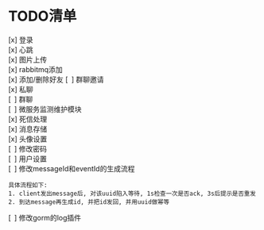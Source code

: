 # TODO清单

[x] 登录  
[x] 心跳  
[x] 图片上传  
[x] rabbitmq添加  
[x] 添加/删除好友
[&ensp;] 群聊邀请  
[x] 私聊  
[&ensp;] 群聊  
[&ensp;] 微服务监测维护模块  
[x] 死信处理  
[x] 消息存储  
[x] 头像设置  
[&ensp;] 修改密码  
[&ensp;] 用户设置  
[&ensp;] 修改messageId和eventId的生成流程
```
具体流程如下:
1. client发出message后, 对该uuid陷入等待, 1s检查一次是否ack, 3s后提示是否重发
2. 到达message再生成id, 并把id发回, 并用uuid做幂等
```
[&ensp;] 修改gorm的log插件